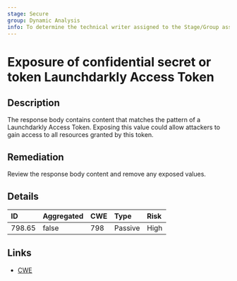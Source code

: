 ```yaml
---
stage: Secure
group: Dynamic Analysis
info: To determine the technical writer assigned to the Stage/Group associated with this page, see https://about.gitlab.com/handbook/product/ux/technical-writing/#assignments
---
```


# Exposure of confidential secret or token Launchdarkly Access Token

## Description

The response body contains content that matches the pattern of a Launchdarkly Access Token.
Exposing this value could allow attackers to gain access to all resources granted by this token.

## Remediation

Review the response body content and remove any exposed values.

## Details

| ID | Aggregated | CWE | Type | Risk |
|:---|:--------|:--------|:--------|:--------|
| 798.65 | false | 798 | Passive | High |

## Links

- [CWE](https://cwe.mitre.org/data/definitions/798.html)
